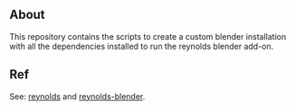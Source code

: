 About
---
This repository contains the scripts to create a custom blender installation
with all the dependencies installed to run the reynolds blender add-on.

Ref
---
See: [reynolds](https://github.com/dmsurti/reynolds) and
[reynolds-blender](https://github.com/dmsurti/reynolds-blender).
